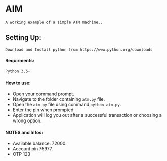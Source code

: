# AIM
```
A working example of a simple ATM machine..
```
## Setting Up:
```
Download and Install python from https://www.python.org/downloads
```

#### Requirments:
```
Python 3.5+
```

#### How to use:

* Open your command prompt.
* Navigate to the folder containing `atm.py` file.
* Open the `atm.py` file using command `python atm.py`.
* Enter the pin when prompted.
* Application will log you out after a successful transaction or choosing a wrong option.

#### NOTES and Infos:

* Available balance: 72000.
* Account pin 75977.
* OTP 123
